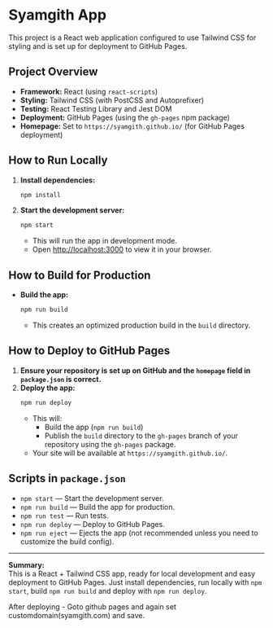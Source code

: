 # Syamgith App

This project is a React web application configured to use Tailwind CSS for styling and is set up for deployment to GitHub Pages.

## Project Overview

- **Framework:** React (using `react-scripts`)
- **Styling:** Tailwind CSS (with PostCSS and Autoprefixer)
- **Testing:** React Testing Library and Jest DOM
- **Deployment:** GitHub Pages (using the `gh-pages` npm package)
- **Homepage:** Set to `https://syamgith.github.io/` (for GitHub Pages deployment)

## How to Run Locally

1. **Install dependencies:**
   ```sh
   npm install
   ```
2. **Start the development server:**
   ```sh
   npm start
   ```
   - This will run the app in development mode.
   - Open [http://localhost:3000](http://localhost:3000) to view it in your browser.

## How to Build for Production

- **Build the app:**
  ```sh
  npm run build
  ```
  - This creates an optimized production build in the `build` directory.

## How to Deploy to GitHub Pages

1. **Ensure your repository is set up on GitHub and the `homepage` field in `package.json` is correct.**
2. **Deploy the app:**
   ```sh
   npm run deploy
   ```
   - This will:
     - Build the app (`npm run build`)
     - Publish the `build` directory to the `gh-pages` branch of your repository using the `gh-pages` package.
   - Your site will be available at `https://syamgith.github.io/`.

## Scripts in `package.json`

- `npm start` — Start the development server.
- `npm run build` — Build the app for production.
- `npm run test` — Run tests.
- `npm run deploy` — Deploy to GitHub Pages.
- `npm run eject` — Ejects the app (not recommended unless you need to customize the build config).

---

**Summary:**  
This is a React + Tailwind CSS app, ready for local development and easy deployment to GitHub Pages. Just install dependencies, run locally with `npm start`, build `npm run build` and deploy with `npm run deploy`.

After deploying - Goto github pages and again set customdomain(syamgith.com) and save.
